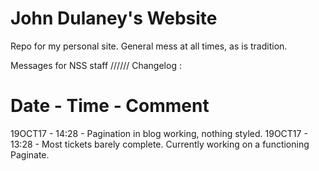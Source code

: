 # John Dulaney's Website

Repo for my personal site. General mess at all times, as is tradition.

Messages for NSS staff  //////  Changelog :

Date      -       Time    -     Comment
==============================================================================================================================
19OCT17   -       14:28   -     Pagination in blog working, nothing styled.
19OCT17   -       13:28   -     Most tickets barely complete. Currently working on a functioning Paginate.
